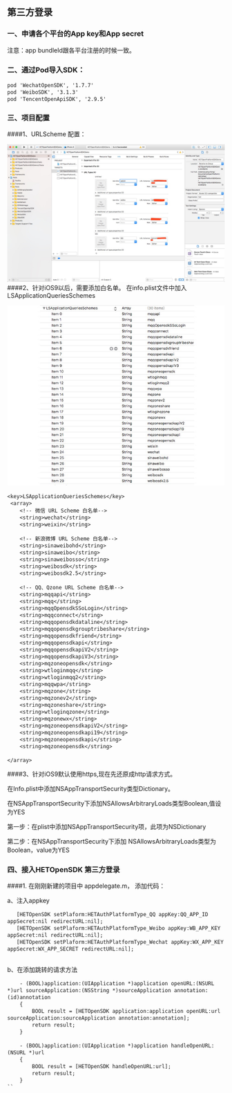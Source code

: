 ## 第三方登录


### 一、申请各个平台的App key和App secret
注意：app bundleId跟各平台注册的时候一致。

### 二、通过Pod导入SDK： 
```
pod 'WechatOpenSDK', '1.7.7'
pod 'WeiboSDK', '3.1.3'
pod 'TencentOpenApiSDK', '2.9.5'
```

### 三、项目配置


####1、URLScheme 配置：

![](/assets/第三方登录URLTypes.jpeg)
####2、针对iOS9以后，需要添加白名单。
在info.plist文件中加入 LSApplicationQueriesSchemes

![](/assets/第三方登录白名单.jpeg)
```
<key>LSApplicationQueriesSchemes</key>
 <array>
    <!-- 微信 URL Scheme 白名单-->
    <string>wechat</string>
    <string>weixin</string>

    <!-- 新浪微博 URL Scheme 白名单-->
    <string>sinaweibohd</string>
    <string>sinaweibo</string>
    <string>sinaweibosso</string>
    <string>weibosdk</string>
    <string>weibosdk2.5</string>

    <!-- QQ、Qzone URL Scheme 白名单-->
    <string>mqqapi</string>
    <string>mqq</string>
    <string>mqqOpensdkSSoLogin</string>
    <string>mqqconnect</string>
    <string>mqqopensdkdataline</string>
    <string>mqqopensdkgrouptribeshare</string>
    <string>mqqopensdkfriend</string>
    <string>mqqopensdkapi</string>
    <string>mqqopensdkapiV2</string>
    <string>mqqopensdkapiV3</string>
    <string>mqzoneopensdk</string>
    <string>wtloginmqq</string>
    <string>wtloginmqq2</string>
    <string>mqqwpa</string>
    <string>mqzone</string>
    <string>mqzonev2</string>
    <string>mqzoneshare</string>
    <string>wtloginqzone</string>
    <string>mqzonewx</string>
    <string>mqzoneopensdkapiV2</string>
    <string>mqzoneopensdkapi19</string>
    <string>mqzoneopensdkapi</string>
    <string>mqzoneopensdk</string>
    
</array>

```

####3、针对iOS9默认使用https,现在先还原成http请求方式。

  在Info.plist中添加NSAppTransportSecurity类型Dictionary。

 在NSAppTransportSecurity下添加NSAllowsArbitraryLoads类型Boolean,值设为YES    

  第一步：在plist中添加NSAppTransportSecurity项，此项为NSDictionary

  第二步：在NSAppTransportSecurity下添加   NSAllowsArbitraryLoads类型为Boolean，value为YES
  
### 四、接入HETOpenSDK 第三方登录


####1. 在刚刚新建的项目中 appdelegate.m， 添加代码：

a、注入appkey
	
```
   [HETOpenSDK setPlaform:HETAuthPlatformType_QQ appKey:QQ_APP_ID appSecret:nil redirectURL:nil];
   [HETOpenSDK setPlaform:HETAuthPlatformType_Weibo appKey:WB_APP_KEY appSecret:nil redirectURL:nil];
   [HETOpenSDK setPlaform:HETAuthPlatformType_Wechat appKey:WX_APP_KEY appSecret:WX_APP_SECRET redirectURL:nil];
  
```


   b、在添加跳转的请求方法
	
```
	- (BOOL)application:(UIApplication *)application openURL:(NSURL *)url sourceApplication:(NSString *)sourceApplication annotation:(id)annotation
	{
    	BOOL result = [HETOpenSDK application:application openURL:url sourceApplication:sourceApplication annotation:annotation];
   	 	return result;
	}

	- (BOOL)application:(UIApplication *)application handleOpenURL:(NSURL *)url
	{
   	 	BOOL result = [HETOpenSDK handleOpenURL:url];
   		return result;
	}
``